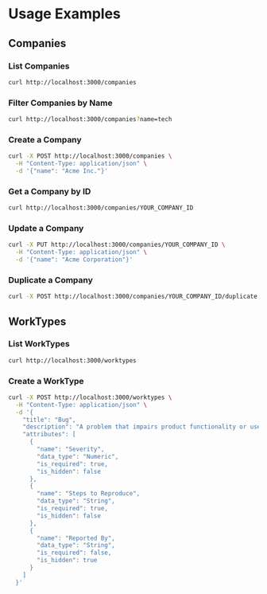 # Usage Examples

## Companies

### List Companies

```bash
curl http://localhost:3000/companies
```

### Filter Companies by Name

```bash
curl http://localhost:3000/companies?name=tech
```

### Create a Company

```bash
curl -X POST http://localhost:3000/companies \
  -H "Content-Type: application/json" \
  -d '{"name": "Acme Inc."}'
```

### Get a Company by ID

```bash
curl http://localhost:3000/companies/YOUR_COMPANY_ID
```

### Update a Company

```bash
curl -X PUT http://localhost:3000/companies/YOUR_COMPANY_ID \
  -H "Content-Type: application/json" \
  -d '{"name": "Acme Corporation"}'
```

### Duplicate a Company

```bash
curl -X POST http://localhost:3000/companies/YOUR_COMPANY_ID/duplicate
```

## WorkTypes

### List WorkTypes

```bash
curl http://localhost:3000/worktypes
```

### Create a WorkType

```bash
curl -X POST http://localhost:3000/worktypes \
  -H "Content-Type: application/json" \
  -d '{
    "title": "Bug",
    "description": "A problem that impairs product functionality or user experience",
    "attributes": [
      {
        "name": "Severity",
        "data_type": "Numeric",
        "is_required": true,
        "is_hidden": false
      },
      {
        "name": "Steps to Reproduce",
        "data_type": "String",
        "is_required": true,
        "is_hidden": false
      },
      {
        "name": "Reported By",
        "data_type": "String",
        "is_required": false,
        "is_hidden": true
      }
    ]
  }'
```
